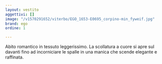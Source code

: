 ```yaml
---
layout: vestito
aggettivi: []
image: "/v1570291652/viterbo/EGO_1653-E0695_corpino-min_fyweif.jpg"
brand: ego
ordine: 1

---
```

Abito romantico in tessuto leggerissimo. La scollatura a cuore si apre sul davanti fino ad incorniciare le spalle in una manica che scende elegante e raffinata.